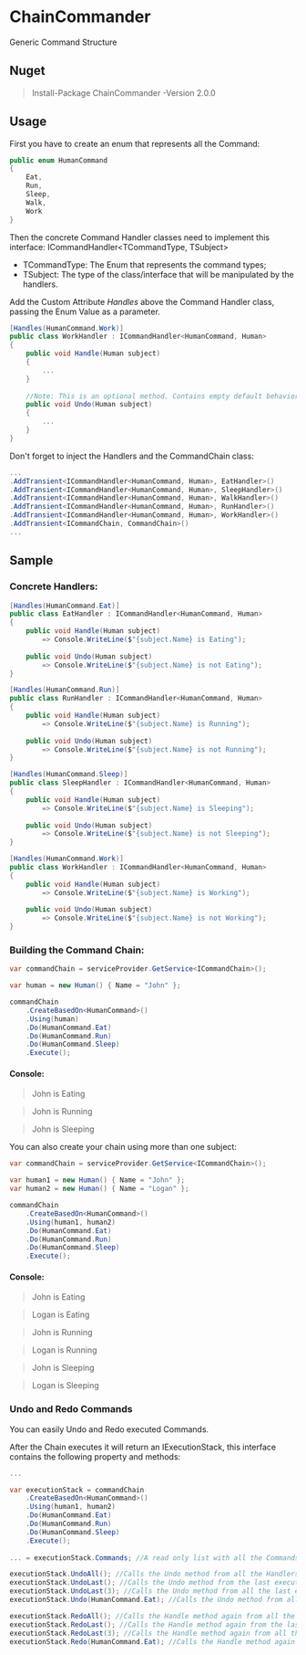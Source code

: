 # ChainCommander
Generic Command Structure

## Nuget
> Install-Package ChainCommander -Version 2.0.0

## Usage 

First you have to create an enum that represents all the Command:

```csharp
public enum HumanCommand
{
    Eat,
    Run,
    Sleep,
    Walk,
    Work
}
```

Then the concrete Command Handler classes need to implement this interface: ICommandHandler<TCommandType, TSubject>
 - TCommandType: The Enum that represents the command types;
 - TSubject: The type of the class/interface that will be manipulated by the handlers.

Add the Custom Attribute *Handles* above the Command Handler class, passing the Enum Value as a parameter.

```csharp
[Handles(HumanCommand.Work)]
public class WorkHandler : ICommandHandler<HumanCommand, Human>
{
    public void Handle(Human subject)
    {
        ...
    }
    
    //Note: This is an optional method. Contains empty default behavior on interface.
    public void Undo(Human subject)
    {
        ...
    }
}
```

Don't forget to inject the Handlers and the CommandChain class:

```csharp
...
.AddTransient<ICommandHandler<HumanCommand, Human>, EatHandler>()
.AddTransient<ICommandHandler<HumanCommand, Human>, SleepHandler>()
.AddTransient<ICommandHandler<HumanCommand, Human>, WalkHandler>()
.AddTransient<ICommandHandler<HumanCommand, Human>, RunHandler>()
.AddTransient<ICommandHandler<HumanCommand, Human>, WorkHandler>()
.AddTransient<ICommandChain, CommandChain>()
...
```

## Sample

### Concrete Handlers:
```csharp
[Handles(HumanCommand.Eat)]
public class EatHandler : ICommandHandler<HumanCommand, Human>
{
    public void Handle(Human subject)
        => Console.WriteLine($"{subject.Name} is Eating");
        
    public void Undo(Human subject)
        => Console.WriteLine($"{subject.Name} is not Eating");
}

[Handles(HumanCommand.Run)]
public class RunHandler : ICommandHandler<HumanCommand, Human>
{
    public void Handle(Human subject)
        => Console.WriteLine($"{subject.Name} is Running");
        
    public void Undo(Human subject)
        => Console.WriteLine($"{subject.Name} is not Running");
}

[Handles(HumanCommand.Sleep)]
public class SleepHandler : ICommandHandler<HumanCommand, Human>
{
    public void Handle(Human subject)
        => Console.WriteLine($"{subject.Name} is Sleeping");
        
    public void Undo(Human subject)
        => Console.WriteLine($"{subject.Name} is not Sleeping");
}

[Handles(HumanCommand.Work)]
public class WorkHandler : ICommandHandler<HumanCommand, Human>
{
    public void Handle(Human subject)
        => Console.WriteLine($"{subject.Name} is Working");
        
    public void Undo(Human subject)
        => Console.WriteLine($"{subject.Name} is not Working");
}
```

### Building the Command Chain:
```csharp
var commandChain = serviceProvider.GetService<ICommandChain>();

var human = new Human() { Name = "John" };

commandChain
    .CreateBasedOn<HumanCommand>()
    .Using(human)
    .Do(HumanCommand.Eat)
    .Do(HumanCommand.Run)
    .Do(HumanCommand.Sleep)
    .Execute();
```

#### Console:
> John is Eating

> John is Running

> John is Sleeping


You can also create your chain using more than one subject:

```csharp
var commandChain = serviceProvider.GetService<ICommandChain>();

var human1 = new Human() { Name = "John" };
var human2 = new Human() { Name = "Logan" };

commandChain
    .CreateBasedOn<HumanCommand>()
    .Using(human1, human2)
    .Do(HumanCommand.Eat)
    .Do(HumanCommand.Run)
    .Do(HumanCommand.Sleep)
    .Execute();
```
#### Console:
> John is Eating

> Logan is Eating

> John is Running

> Logan is Running

> John is Sleeping

> Logan is Sleeping

### Undo and Redo Commands
You can easily Undo and Redo executed Commands.

After the Chain executes it will return an IExecutionStack, this interface contains the following property and methods:

```csharp
...

var executionStack = commandChain
    .CreateBasedOn<HumanCommand>()
    .Using(human1, human2)
    .Do(HumanCommand.Eat)
    .Do(HumanCommand.Run)
    .Do(HumanCommand.Sleep)
    .Execute();
    
... = executionStack.Commands; //A read only list with all the Commands executed in order.

executionStack.UndoAll(); //Calls the Undo method from all the Handlers on the stack.
executionStack.UndoLast(); //Calls the Undo method from the last executed Handler on the stack.
executionStack.UndoLast(3); //Calls the Undo method from all the last executed Handlers on the stack based on the parameter.
executionStack.Undo(HumanCommand.Eat); //Calls the Undo method from all handlers that handles the command passed by parameter.

executionStack.RedoAll(); //Calls the Handle method again from all the Handlers on the stack.
executionStack.RedoLast(); //Calls the Handle method again from the last executed Handler on the stack.
executionStack.RedoLast(3); //Calls the Handle method again from all the last executed Handlers on the stack based on the parameter.
executionStack.Redo(HumanCommand.Eat); //Calls the Handle method again from all handlers that handles the command passed by parameter.
```
